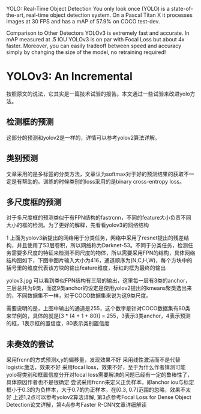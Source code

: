 

<!--
 * @version:
 * @Author:  StevenJokess https://github.com/StevenJokess
 * @Date: 2020-12-06 19:19:02
 * @LastEditors:  StevenJokess https://github.com/StevenJokess
 * @LastEditTime: 2020-12-08 18:54:59
 * @Description:
 * @TODO::
 * @Reference:https://pjreddie.com/darknet/yolo/
 * https://www.jianshu.com/p/d5b65e89d4c8
 * https://arxiv.org/abs/1804.02767
-->
YOLO: Real-Time Object Detection
You only look once (YOLO) is a state-of-the-art, real-time object detection system. On a Pascal Titan X it processes images at 30 FPS and has a mAP of 57.9% on COCO test-dev.


Comparison to Other Detectors
YOLOv3 is extremely fast and accurate. In mAP measured at .5 IOU YOLOv3 is on par with Focal Loss but about 4x faster. Moreover, you can easily tradeoff between speed and accuracy simply by changing the size of the model, no retraining required!

# YOLOv3: An Incremental
按照原文的说法，它其实是一篇技术试验的报告。本文通过一些试验来改进yolo方法。

## 检测框的预测
这部分的预测和yolov2是一样的，详情可以参考yolov2算法详解。

## 类别预测
文章采用的是多标签的分类方法，文章认为softmax对于好的预测结果的获取不一定是有帮助的。训练的时候类别的loss采用的是binary cross-entropy loss。

## 多尺度框的预测
对于多尺度框的预测类似于有FPN结构的fastrcnn，不同的feature大小负责不同大小的框的检测。为了更好的解释，先看看yolov3的网络结构


1
上面为yolov3新提出的网络用于分类任务，网络中采用了resnet提出的残差结构，并且使用了53层卷积，所以网络称为Darknet-53。不同于分类任务，检测任务需要多尺度的特征来检测不同尺度的物体，所以需要采用FPN的结构，具体网络结构图如下，下图中图片输入大小为416，通道顺序为(N,C,H,W)，每个方块中的括号里的维度代表该方块的输出feature维度，标红的框为最终的输出


yolov3.jpg
可以看到类似FPN结构有三层的输出，这里每一层有3类的anchor，三层总共为9类，而这9类anchor的设定是使用yolov2提出的kmeans聚类选出来的，不同数据集不一样，对于COCO数据集来说为这9类尺度。

需要说明的是，上图中输出的通道是255，这个数字是针对COCO数据集有80类来举例的，具体的就是[3 * (4 + 1 + 80)] = 255，3表示3类anchor，4表示预测的框，1表示框的置信度，80表示类别置信度

## 未奏效的尝试
采用frcnn的方式预测x,y的偏移量，发现效果不好
采用线性激活而不是代替logistic激活，效果不好
采用focal loss，效果不好，至于为什么作者猜测可能yolo将类别和框置信度分开对focal loss需要解决的问题已经有一定的鲁棒性了，具体原因作者也不是很确定
尝试采用frcnn来定义正负样本，即anchor iou与标定框小于0.3的为负样本，大于0.7的为正样本，在[0.3, 0.7]范围的忽略，效果不太好
上述1,2点可以参考yolov2算法详解, 第3点参考Focal Loss for Dense Object Detection论文详解，第4点参考Faster R-CNN文章详细解读


